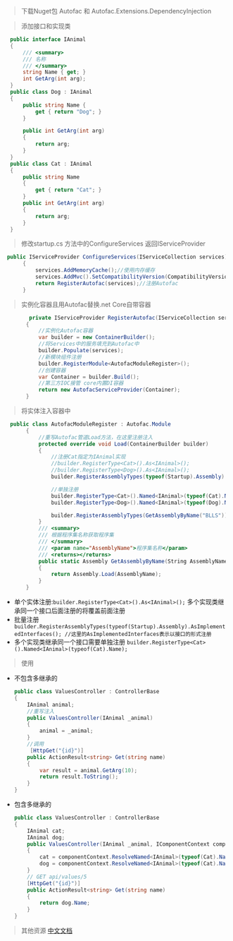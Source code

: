 >下载Nuget包 Autofac 和 Autofac.Extensions.DependencyInjection

>添加接口和实现类
  ```csharp
    public interface IAnimal
    {
        /// <summary>
        /// 名称
        /// </summary>
        string Name { get; }
        int GetArg(int arg);
    }
    public class Dog : IAnimal
    {
        public string Name {
            get { return "Dog"; }
        }

        public int GetArg(int arg)
        {
            return arg;
        }
    }
    public class Cat : IAnimal
    {
        public string Name
        {
            get { return "Cat"; }
        }
        public int GetArg(int arg)
        {
            return arg;
        }
    }
  ```
> 修改startup.cs 方法中的ConfigureServices 返回IServiceProvider
  ```csharp
   public IServiceProvider ConfigureServices(IServiceCollection services)
        {
            services.AddMemoryCache();//使用内存缓存
            services.AddMvc().SetCompatibilityVersion(CompatibilityVersion.Version_2_2);
            return RegisterAutofac(services);//注册Autofac
        }
  ```
> 实例化容器且用Autofac替换.net Core自带容器
 ```csharp
         private IServiceProvider RegisterAutofac(IServiceCollection services)
        {
            //实例化Autofac容器
            var builder = new ContainerBuilder();
            //将Services中的服务填充到Autofac中
            builder.Populate(services);
            //新模块组件注册    
            builder.RegisterModule<AutofacModuleRegister>();
            //创建容器
            var Container = builder.Build();
            //第三方IOC接管 core内置DI容器 
            return new AutofacServiceProvider(Container);
        }
 ```
>将实体注入容器中
 ```csharp
   public class AutofacModuleRegister : Autofac.Module
        {
            //重写Autofac管道Load方法，在这里注册注入
            protected override void Load(ContainerBuilder builder)
            {
                //注册Cat指定为IAnimal实现
                //builder.RegisterType<Cat>().As<IAnimal>();
                //builder.RegisterType<Dog>().As<IAnimal>();
                builder.RegisterAssemblyTypes(typeof(Startup).Assembly).AsImplementedInterfaces(); //这里的AsImplementedInterfaces表示以接口的形式注册

                //单独注册
                builder.RegisterType<Cat>().Named<IAnimal>(typeof(Cat).Name);
                builder.RegisterType<Dog>().Named<IAnimal>(typeof(Dog).Name);

                builder.RegisterAssemblyTypes(GetAssemblyByName("BLLS")).Where(a => a.Name.EndsWith("Service")).AsImplementedInterfaces();
            }
            /// <summary>
            /// 根据程序集名称获取程序集
            /// </summary>
            /// <param name="AssemblyName">程序集名称</param>
            /// <returns></returns>
            public static Assembly GetAssemblyByName(String AssemblyName)
            {
                return Assembly.Load(AssemblyName);
            }
        }
 ```
 - 单个实体注册:`builder.RegisterType<Cat>().As<IAnimal>();` 多个实现类继承同一个接口后面注册的将覆盖前面注册
 - 批量注册 ` builder.RegisterAssemblyTypes(typeof(Startup).Assembly).AsImplementedInterfaces(); //这里的AsImplementedInterfaces表示以接口的形式注册`
 - 多个实现类继承同一个接口需要单独注册 `builder.RegisterType<Cat>().Named<IAnimal>(typeof(Cat).Name);`
>使用
 - 不包含多继承的
    ```csharp
    public class ValuesController : ControllerBase
    {
        IAnimal animal;
        //重写注入
        public ValuesController(IAnimal _animal)
        {
            animal = _animal;
        }
        //调用
         [HttpGet("{id}")]
        public ActionResult<string> Get(string name)
        {
            var result = animal.GetArg(10);
            return result.ToString();
        }
    }
    ```
 - 包含多继承的
    ```csharp
    public class ValuesController : ControllerBase
    {
        IAnimal cat;
        IAnimal dog;
        public ValuesController(IAnimal _animal, IComponentContext componentContext)
        {
            cat = componentContext.ResolveNamed<IAnimal>(typeof(Cat).Name);//分别调用
            dog = componentContext.ResolveNamed<IAnimal>(typeof(Cat).Name);
        }
        // GET api/values/5
        [HttpGet("{id}")]
        public ActionResult<string> Get(string name)
        {
            return dog.Name;
        }
    }
    ```
>其他资源 [中文文档](https://autofaccn.readthedocs.io/zh/latest/)